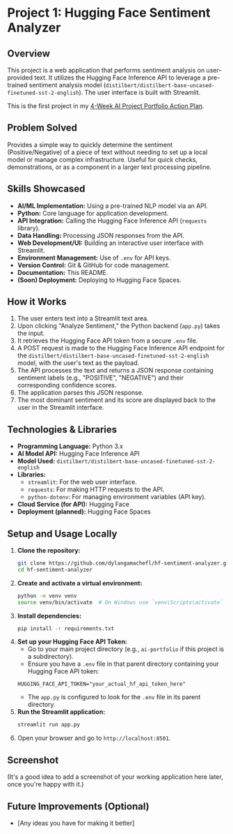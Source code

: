 # Project 1: Hugging Face Sentiment Analyzer

## Overview
This project is a web application that performs sentiment analysis on user-provided text. It utilizes the Hugging Face Inference API to leverage a pre-trained sentiment analysis model (`distilbert/distilbert-base-uncased-finetuned-sst-2-english`). The user interface is built with Streamlit.

This is the first project in my [4-Week AI Project Portfolio Action Plan](https://github.com/dylangamachefl/dylangamachefl).

## Problem Solved
Provides a simple way to quickly determine the sentiment (Positive/Negative) of a piece of text without needing to set up a local model or manage complex infrastructure. Useful for quick checks, demonstrations, or as a component in a larger text processing pipeline.

## Skills Showcased
*   **AI/ML Implementation:** Using a pre-trained NLP model via an API.
*   **Python:** Core language for application development.
*   **API Integration:** Calling the Hugging Face Inference API (`requests` library).
*   **Data Handling:** Processing JSON responses from the API.
*   **Web Development/UI:** Building an interactive user interface with Streamlit.
*   **Environment Management:** Use of `.env` for API keys.
*   **Version Control:** Git & GitHub for code management.
*   **Documentation:** This README.
*   **(Soon) Deployment:** Deploying to Hugging Face Spaces.

## How it Works
1.  The user enters text into a Streamlit text area.
2.  Upon clicking "Analyze Sentiment," the Python backend (`app.py`) takes the input.
3.  It retrieves the Hugging Face API token from a secure `.env` file.
4.  A POST request is made to the Hugging Face Inference API endpoint for the `distilbert/distilbert-base-uncased-finetuned-sst-2-english` model, with the user's text as the payload.
5.  The API processes the text and returns a JSON response containing sentiment labels (e.g., "POSITIVE", "NEGATIVE") and their corresponding confidence scores.
6.  The application parses this JSON response.
7.  The most dominant sentiment and its score are displayed back to the user in the Streamlit interface.

## Technologies & Libraries
*   **Programming Language:** Python 3.x
*   **AI Model API:** Hugging Face Inference API
*   **Model Used:** `distilbert/distilbert-base-uncased-finetuned-sst-2-english`
*   **Libraries:**
     *   `streamlit`: For the web user interface.
     *   `requests`: For making HTTP requests to the API.
     *   `python-dotenv`: For managing environment variables (API key).
*   **Cloud Service (for API):** Hugging Face
*   **Deployment (planned):** Hugging Face Spaces

## Setup and Usage Locally
1.  **Clone the repository:**
    ```bash
    git clone https://github.com/dylangamachefl/hf-sentiment-analyzer.git
    cd hf-sentiment-analyzer
    ```
2.  **Create and activate a virtual environment:**
    ```bash
    python -m venv venv
    source venv/bin/activate  # On Windows use `venv\Scripts\activate`
    ```
3.  **Install dependencies:**
    ```bash
    pip install -r requirements.txt
    ```
4.  **Set up your Hugging Face API Token:**
    *   Go to your main project directory (e.g., `ai-portfolio` if this project is a subdirectory).
    *   Ensure you have a `.env` file in that parent directory containing your Hugging Face API token:
      ```
      HUGGING_FACE_API_TOKEN="your_actual_hf_api_token_here"
      ```
    *   The `app.py` is configured to look for the `.env` file in its parent directory.
5.  **Run the Streamlit application:**
    ```bash
    streamlit run app.py
    ```
6.  Open your browser and go to `http://localhost:8501`.

## Screenshot
(It's a good idea to add a screenshot of your working application here later, once you're happy with it.)
<!-- Example: ![App Screenshot](path/to/your/screenshot.png) -->

## Future Improvements (Optional)
*   [Any ideas you have for making it better]